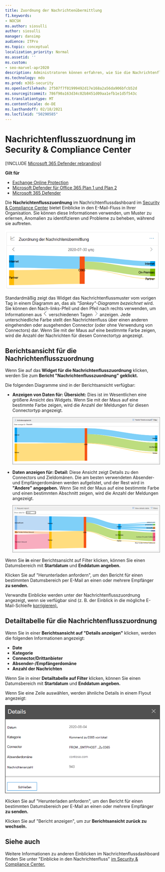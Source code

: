 ```yaml
---
title: Zuordnung der Nachrichtenübermittlung
f1.keywords:
- NOCSH
ms.author: siosulli
author: siosulli
manager: dansimp
audience: ITPro
ms.topic: conceptual
localization_priority: Normal
ms.assetid: ''
ms.custom:
- seo-marvel-apr2020
description: Administratoren können erfahren, wie Sie die Nachrichtenflusszuordnung im Nachrichtenflussdashboard im Security & Compliance Center verwenden, um zu visualisieren und nachzuverfolgen, wie E-Mails über Connectors und ohne Connectors zu und von ihrer Organisation fließen.
ms.technology: mdo
ms.prod: m365-security
ms.openlocfilehash: 2f507f7f01999492d17e168a2a56da906bfcb52d
ms.sourcegitcommit: 786f90a163d34c02b8451d09aa1efb1e1d5f543c
ms.translationtype: MT
ms.contentlocale: de-DE
ms.lasthandoff: 02/18/2021
ms.locfileid: "50290585"
---
```

# <a name="mail-flow-map-in-the-security--compliance-center"></a>Nachrichtenflusszuordnung im Security & Compliance Center

[!INCLUDE [Microsoft 365 Defender rebranding](../includes/microsoft-defender-for-office.md)]

**Gilt für**
- [Exchange Online Protection](exchange-online-protection-overview.md)
- [Microsoft Defender für Office 365 Plan 1 und Plan 2](office-365-atp.md)
- [Microsoft 365 Defender](../mtp/microsoft-threat-protection.md)

Die **Nachrichtenflusszuordnung** im Nachrichtenflussdashboard im [Security & Compliance Center](https://protection.office.com) bietet Einblicke in den E-Mail-Fluss in Ihrer Organisation. [](mail-flow-insights-v2.md) Sie können diese Informationen verwenden, um Muster zu erlernen, Anomalien zu identifizieren und Probleme zu beheben, während sie auftreten.

![Widget für die Nachrichtenflusszuordnung im Nachrichtenflussdashboard im Security & Compliance Center](../../media/mfi-mail-flow-map-widget.png)

Standardmäßig zeigt das Widget das Nachrichtenflussmuster vom vorigen Tag in einem Diagramm an, das als *"Sankey"-Diagramm bezeichnet* wird. Sie können den Nach-links-Pfeil und den Pfeil nach rechts verwenden, um Informationen aus ![ ](../../media/scc-left-arrow.png) verschiedenen Tagen ![ ](../../media/scc-right-arrow.png) anzeigen. Jede unterschiedliche Farbe stellt den Nachrichtenfluss über einen anderen eingehenden oder ausgehenden Connector (oder ohne Verwendung von Connectors) dar. Wenn Sie mit der Maus auf eine bestimmte Farbe zeigen, wird die Anzahl der Nachrichten für diesen Connectortyp angezeigt.

## <a name="report-view-for-the-mail-flow-map"></a>Berichtsansicht für die Nachrichtenflusszuordnung

Wenn Sie auf das **Widget für die Nachrichtenflusszuordnung** klicken, werden Sie zum **Bericht "Nachrichtenflusszuordnung" geklickt.**

Die folgenden Diagramme sind in der Berichtsansicht verfügbar:

- **Anzeigen von Daten für: Übersicht:** Dies ist im Wesentlichen eine größere Ansicht des Widgets. Wenn Sie mit der Maus auf eine bestimmte Farbe zeigen, wird die Anzahl der Meldungen für diesen Connectortyp angezeigt.

  ![Übersichtsansicht im Bericht "Nachrichtenflusszuordnung"](../../media/mfi-mail-flow-map-report-overview.png)

- **Daten anzeigen für: Detail:** Diese Ansicht zeigt Details zu den Connectors und Zieldomänen. Die am besten verwendeten Absender- und Empfängerdomänen werden aufgelistet, und der Rest wird in **"Andere" angegeben.** Wenn Sie mit der Maus auf eine bestimmte Farbe und einen bestimmten Abschnitt zeigen, wird die Anzahl der Meldungen angezeigt.

  ![Detailansicht im Bericht "Nachrichtenflusszuordnung"](../../media/mfi-mail-flow-map-report-detail.png)

Wenn Sie **in** einer Berichtsansicht auf Filter klicken, können Sie einen Datumsbereich mit **Startdatum** und **Enddatum angeben.**

Klicken Sie auf "Herunterladen anfordern", um den Bericht für einen bestimmten Datumsbereich per E-Mail an einen oder mehrere Empfänger **zu senden.**

Verwandte Einblicke werden unter der Nachrichtenflusszuordnung angezeigt, wenn sie verfügbar sind (z. B. der Einblick in die mögliche E-Mail-Schleife [korrigieren).](mfi-mail-loop-insight.md)

## <a name="details-table-view-for-the-mail-flow-map"></a>Detailtabelle für die Nachrichtenflusszuordnung

Wenn Sie in einer **Berichtsansicht auf "Details anzeigen"** klicken, werden die folgenden Informationen angezeigt:

- **Date**
- **Kategorie**
- **Connector/Drittanbieter**
- **Absender-/Empfängerdomäne**
- **Anzahl der Nachrichten**

Wenn Sie in einer **Detailtabelle auf Filter** klicken, können Sie einen Datumsbereich mit **Startdatum** und **Enddatum angeben.**

Wenn Sie eine Zeile auswählen, werden ähnliche Details in einem Flyout angezeigt:

![Detailf flyout aus der Detailtabelle in der Nachrichtenflusszuordnung](../../media/mfi-mail-flow-map-view-details-table-details.png)

Klicken Sie auf "Herunterladen anfordern", um den Bericht für einen bestimmten Datumsbereich per E-Mail an einen oder mehrere Empfänger **zu senden.**

Klicken Sie auf "Bericht anzeigen", um zur **Berichtsansicht zurück zu wechseln.**

## <a name="see-also"></a>Siehe auch

Weitere Informationen zu anderen Einblicken im Nachrichtenflussdashboard finden Sie unter "Einblicke in den Nachrichtenfluss" [im Security & Compliance Center.](mail-flow-insights-v2.md)
